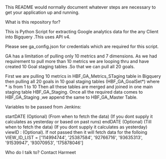  

This README would normally document whatever steps are necessary to get your application up and running.

What is this repository for? 

This is Python Script for extracting Google analytics data for the any Client into Bigquery .This uses API v4.

Please see ga_config.json for credentials which are required for this script.

GA has a limitation of pulling only 10 metrics and 7 dimensions. As we had requirement to pull more than 10 metrics we are looping thru and have created 10 Goal staging tables .So that we can pull all 20 goals.

First we are pulling 10 metrics in HBF_GA_Metrics_STaging table in Bigquery
then pulling all 20 goals in 10 goal staging tables (HBF_GA_GoalSet*) where * is from 1 to 10
Then all these tables are merged and joined in one main staging table HBF_GA_Staging.
Once all the required data comes to HBF_GA_Staging ,we append the same to HBF_GA_Master Table.


Variables to be passed from Jenkins:

startDATE (Optional) (From when to fetch the data) (If you dont supply it calculates as yesterday or based on past runs) 
endDATE (Optional) (Till when to fetch the data) (If you dont supply it calculates as yesterday) 
viewID : (Optional). If not passed then it will fetch data for the folloing VIEW_ID_LIST = ['114994744', '25387584', '92766716', '93635313', '91539947', '93070953', '175878046']



Who do I talk to? Contact Harmeet  